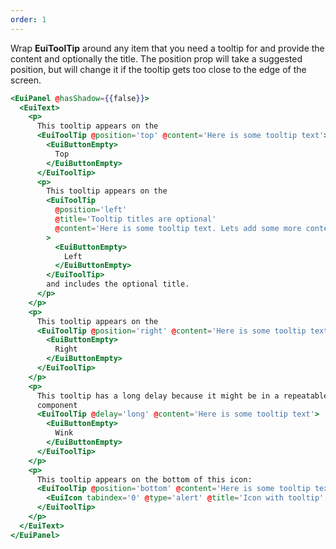 ```yaml
---
order: 1
---
```


<EuiText>
  <p>
Wrap <strong>EuiToolTip</strong> around any item that you need a tooltip for and provide the content and optionally the title. The position prop will take a suggested position, but will change it if the tooltip gets too close to the edge of the screen.
  </p>
</EuiText>

```hbs template
<EuiPanel @hasShadow={{false}}>
  <EuiText>
    <p>
      This tooltip appears on the
      <EuiToolTip @position='top' @content='Here is some tooltip text'>
        <EuiButtonEmpty>
          Top
        </EuiButtonEmpty>
      </EuiToolTip>
      <p>
        This tooltip appears on the
        <EuiToolTip
          @position='left'
          @title='Tooltip titles are optional'
          @content='Here is some tooltip text. Lets add some more content to see how it wraps.'
        >
          <EuiButtonEmpty>
            Left
          </EuiButtonEmpty>
        </EuiToolTip>
        and includes the optional title.
      </p>
    </p>
    <p>
      This tooltip appears on the
      <EuiToolTip @position='right' @content='Here is some tooltip text'>
        <EuiButtonEmpty>
          Right
        </EuiButtonEmpty>
      </EuiToolTip>
    </p>
    <p>
      This tooltip has a long delay because it might be in a repeatable
      component
      <EuiToolTip @delay='long' @content='Here is some tooltip text'>
        <EuiButtonEmpty>
          Wink
        </EuiButtonEmpty>
      </EuiToolTip>
    </p>
    <p>
      This tooltip appears on the bottom of this icon:
      <EuiToolTip @position='bottom' @content='Here is some tooltip text'>
        <EuiIcon tabindex='0' @type='alert' @title='Icon with tooltip' />
      </EuiToolTip>
    </p>
  </EuiText>
</EuiPanel>
```

